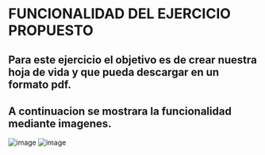 # FUNCIONALIDAD DEL EJERCICIO PROPUESTO
## Para este ejercicio el objetivo es de crear nuestra hoja de vida y que pueda descargar en un formato pdf.
## A continuacion se mostrara la funcionalidad mediante imagenes.

![image](https://user-images.githubusercontent.com/105765407/214762995-25b63445-671c-4ac0-a851-cd1ed3eab26e.png)
![image](https://user-images.githubusercontent.com/105765407/214763005-a4ad0f47-beb7-4a32-9c8d-b7a6a580b7d8.png)
